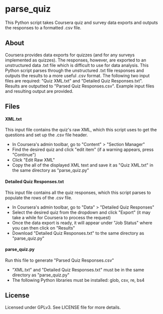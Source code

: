 parse_quiz
==========

This Python script takes Coursera quiz and survey data exports and outputs the responses to a formatted .csv file.


About
-----

Coursera provides data exports for quizzes (and for any surveys implemented as quizzes). The responses, however, are exported to an unstructured data .txt file which is difficult to use for data analysis. This Python script parses through the unstructured .txt file responses and outputs the results to a more useful .csv format. The following two input files are required: "Quiz XML.txt" and "Detailed Quiz Responses.txt". Results are outputted to "Parsed Quiz Responses.csv". Example input files and resulting output are provided.

Files
-----

#### XML.txt

This input file contains the quiz's raw XML, which this script uses to get the questions and set up the .csv file header.
* In Coursera's admin toolbar, go to "Content" > "Section Manager"
* Find the desired quiz and click "edit item" (if a warning appears, press "Continue")
* Click "Edit Raw XML"
* Copy the all of the displayed XML text and save it as "Quiz XML.txt" in the same directory as "parse_quiz.py"

#### Detailed Quiz Responses.txt

This input file contains all the quiz responses, which this script parses to populate the rows of the .csv file.
* In Coursera's admin toolbar, go to "Data" > "Detailed Quiz Responses"
* Select the desired quiz from the dropdown and click "Export" (it may take a while for Coursera to process the request)
* Once the data export is ready, it will appear under "Job Status" where you can then click on "Results"
* Download "Detailed Quiz Responses.txt" to the same directory as "parse_quiz.py"

#### parse_quiz.py

Run this file to generate "Parsed Quiz Responses.csv"
* "XML.txt" and "Detailed Quiz Responses.txt" must be in the same directory as "parse_quiz.py"
* The following Python libraries must be installed: glob, csv, re, bs4

License
-------

Licensed under GPLv3. See LICENSE file for more details.
